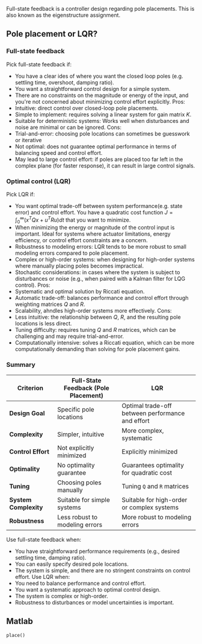 Full-state feedback is a controller design regarding pole placements. This is also known as the eigenstructure assignment.
## Pole placement or LQR?
### Full-state feedback
Pick full-state feedback if:
- You have a clear ides of where you want the closed loop poles (e.g. settling time, overshoot, damping ratio).
- You want a straightforward control design for a simple system.
- There are no constraints on the magnitude or energy of the input, and you're not concerned about minimizing control effort explicitly.
Pros:
- Intuitive: direct control over closed-loop pole placements.
- Simple to implement: requires solving a linear system for gain matrix $K$.
- Suitable for deterministic systems: Works well when disturbances and noise are minimal or can be ignored.
Cons:
- Trial-and-error: choosing pole locations can sometimes be guesswork or iterative
- Not optimal: does not guarantee optimal performance in terms of balancing speed and control effort.
- May lead to large control effort: if poles are placed too far left in the complex plane (for faster response), it can result in large control signals.
### Optimal control (LQR)
Pick LQR if:
- You want optimal trade-off between system performance(e.g. state error) and control effort. You have a quadratic cost function $J = ∫_0^\infty(x^TQx+u^TRu)dt$ that you want to minimize.
- When minimizing the energy or magnitude of the control input is important. Ideal for systems where actuator limitations, energy efficiency, or control effort constraints are a concern.
- Robustness to modeling errors: LQR tends to be more robust to small modeling errors compared to pole placement.
- Complex or high-order systems: when designing for high-order systems where manually placing poles becomes impractical.
- Stochastic considerations: in cases where the system is subject to disturbances or noise (e.g., when paired with a Kalman filter for LQG control).
Pros:
- Systematic and optimal solution by Riccati equation.
- Automatic trade-off: balances performance and control effort through weighting matrices $Q$ and $R$.
- Scalability, ahndles high-order systems more effectively.
Cons:
- Less intuitive: the relationship between $Q$, $R$, and the resulting pole locations is less direct.
- Tuning difficulty: requires tuning $Q$ and $R$ matrices, which can be challenging and may require trial-and-error.
- Computationally intensive: solves a Riccati equation, which can be more computationally demanding than solving for pole placement gains.
### Summary
| **Criterion**         | **Full-State Feedback (Pole Placement)** | **LQR**                                          |
| --------------------- | ---------------------------------------- | ------------------------------------------------ |
| **Design Goal**       | Specific pole locations                  | Optimal trade-off between performance and effort |
| **Complexity**        | Simpler, intuitive                       | More complex, systematic                         |
| **Control Effort**    | Not explicitly minimized                 | Explicitly minimized                             |
| **Optimality**        | No optimality guarantee                  | Guarantees optimality for quadratic cost         |
| **Tuning**            | Choosing poles manually                  | Tuning `Q` and `R` matrices                      |
| **System Complexity** | Suitable for simple systems              | Suitable for high-order or complex systems       |
| **Robustness**        | Less robust to modeling errors           | More robust to modeling errors                   |
Use full-state feedback when:
- You have straightforward performance requirements (e.g., desired settling time, damping ratio).
- You can easily specify desired pole locations.
- The system is simple, and there are no stringent constraints on control effort.
Use LQR when:
- You need to balance performance and control effort.
- You want a systematic approach to optimal control design.
- The system is complex or high-order.
- Robustness to disturbances or model uncertainties is important.

## Matlab
$\texttt{place()}$
